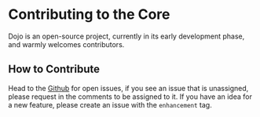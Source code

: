 # Contributing to the Core

Dojo is an open-source project, currently in its early development phase, and warmly welcomes contributors.

## How to Contribute

Head to the [Github](https://github.com/dojoengine/dojo/issues) for open issues, if you see an issue that is unassigned, please request in the comments to be assigned to it. If you have an idea for a new feature, please create an issue with the `enhancement` tag.
